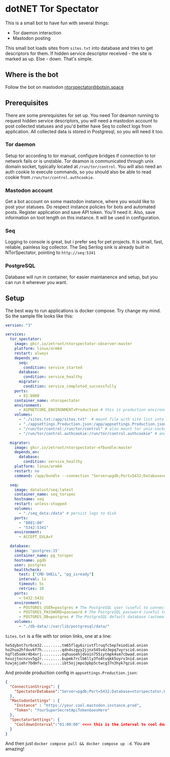 # dotNET Tor Spectator

This is a small bot to have fun with several things:
 - Tor daemon interaction
 - Mastodon posting

This small bot loads sites from `sites.txt` into database and tries to get descriptors for them. If hidden service descriptor received - the site is marked as up. Else - down. That's simple.

## Where is the bot

Follow the bot on mastodon [ntorspectator@botsin.space](https://botsin.space/@ntorspectator)

## Prerequisites 

There are some prerequisites for set up. You need Tor deamon running to request hidden service descriptors, you will need a mastodon account to post collected statuses and you'd better have Seq to collect logs from application. All collected data is stored in Postgresql, so you will need it too.

### Tor daemon

Setup tor according to tor manual, configure bridges if connection to tor network fails or is unstable. Tor deamon is communicated through unix domain socket, typically located at `/run/tor/control`. You will also need an auth cookie to execute commands, so you should also be able to read cookie from `/run/tor/control.authcookie`.

### Mastodon account

Get a bot account on some mastodon instance, where you would like to post your statuses. Do respect instance policies for bots and automated posts.
Register application and save API token. You'll need it.
Also, save information on toot length on this instance. It will be used in configuration.

### Seq

Logging to console is great, but i prefer seq for pet projects. It is small, fast, reliable, painless log collector. The Seq Serilog sink is already built in NTorSpectator, pointing to `http://seq:5341`

### PostgreSQL

Database will run in container, for easier maintanence and setup, but you can run it wherever you want.

## Setup

The best way to run applications is docker compose. Try change my mind. So the sample file looks like this:

```yaml
version: "3"

services:    
  tor_spectator:
    image: ghcr.io/zetroot/ntorspectator-observer:master
    platform: linux/arm64
    restart: always
    depends_on:
      seq:
        condition: service_started
      database:
        condition: service_healthy
      migrator:
        condition: service_completed_successfully
    ports:
      - 81:8000
    container_name: ntorspectator
    environment:
      - ASPNETCORE_ENVIRONMENT=Production # this is production environment, is not it?
    volumes:
      - "./sites.txt:/app/sites.txt"  # mount file with site list into application folder
      - "./appsettings.Production.json:/app/appsettings.Production.json" # mount production config into app folder
      - "/run/tor/control:/run/tor/control" # also mount tor unix-socket
      - "/run/tor/control.authcookie:/run/tor/control.authcookie" # and not forget about auth cookie

  migrator:
    image: ghcr.io/zetroot/ntorspectator-efbundle:master
    depends_on:
      database:
        condition: service_healthy
    platform: linux/arm64
    restart: no
    command: /app/bundle --connection "Server=pgdb;Port=5432;Database=ntorspectator;User Id=postgres;Password=password" # connection string to database to apply migrations

  seq:
    image: datalust/seq:latest
    container_name: seq_torspec
    hostname: seq
    restart: unless-stopped
    volumes:
      - "./seq_data:/data" # persist logs to disk
    ports:
      - "8081:80"
      - "5342:5341"
    environment:
      - ACCEPT_EULA=Y

  database:
    image: 'postgres:15'
    container_name: pg_torspec
    hostname: pgdb
    user: postgres
    healthcheck:
      test: ["CMD-SHELL", "pg_isready"]
      interval: 1s
      timeout: 5s
      retries: 10
    ports:
      - 5432:5432
    environment:
      - POSTGRES_USER=postgres # The PostgreSQL user (useful to connect to the database)
      - POSTGRES_PASSWORD=password # The PostgreSQL password (useful to connect to the database)
      - POSTGRES_DB=postgres # The PostgreSQL default database (automatically created at first launch)
    volumes:
      - "./db-data/:/var/lib/postgresql/data/"

```

`Sites.txt` is a file with tor onion links, one at a line:
```
he5dybnt7sr6cm32.........tm65flqy6irivtflruqfc5ep7eiodiad.onion
ho2hua2hfduv6f7h.........qdn4szgyy2jjnx545v4z3epq7uyrscid.onion
hqfld5smkr4b4xrj.........oqhuuoehjdvoin755iytmpk4sm7cbwad.onion
hxuzjtocnzvv5g2r.........bupmk7rclb6lly3fo4tvqkk5oyrv3nid.onion
hzwjmjimhr7bdmfv.........ibt5ojjmpo3pbp5ctwcg37n3hyk7qzid.onion
```

And provide production config in `appsettings.Production.json`:
```json
{
  "ConnectionStrings": {
    "SpectatorDatabase":"Server=pgdb;Port=5432;Database=ntorspectator;User Id=postgres;Password=password;"
  },
  "MastodonSettings" : {
    "Instance" : "https://your.cool.mastodon.instance.prod",
    "Token": "YourSuperSecretApiTokenGoesHere"
  },
  "SpectatorSettings": {
    "CooldownInterval":"01:00:00" <<== this is the interval to cool down tor network
  }
}
```

And then just `docker compose pull && docker compose up -d`. You are amazing!
